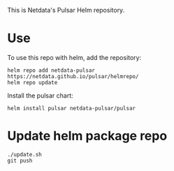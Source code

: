 This is Netdata's Pulsar Helm repository.

# Use

To use this repo with helm, add the repository:

```
helm repo add netdata-pulsar https://netdata.github.io/pulsar/helmrepo/
helm repo update
```

Install the pulsar chart:

```
helm install pulsar netdata-pulsar/pulsar
```

# Update helm package repo

```
./update.sh
git push
```
